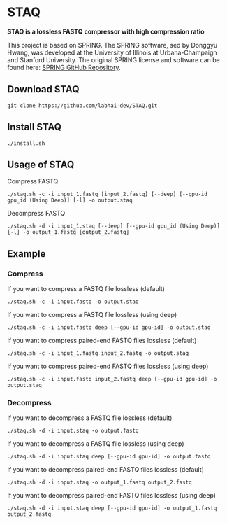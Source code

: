 # STAQ
**STAQ is a lossless FASTQ compressor with high compression ratio**

This project is based on SPRING.
The SPRING software, sed by Donggyu Hwang, was developed at the University of Illinois at Urbana-Champaign and Stanford University.
The original SPRING license and software can be found here: [SPRING GitHub Repository](https://github.com/shubhamchandak94/Spring).

## Download STAQ
```
git clone https://github.com/labhai-dev/STAQ.git
```

## Install STAQ
```
./install.sh
```

## Usage of STAQ

Compress FASTQ
```
./staq.sh -c -i input_1.fastq [input_2.fastq] [--deep] [--gpu-id gpu_id (Using Deep)] [-l] -o output.staq
```

Decompress FASTQ
```
./staq.sh -d -i input_1.staq [--deep] [--gpu-id gpu_id (Using Deep)] [-l] -o output_1.fastq [output_2.fastq]
```

## Example

### Compress 
If you want to compress a FASTQ file lossless (default)

```
./staq.sh -c -i input.fastq -o output.staq
```

If you want to compress a FASTQ file lossless (using deep)
```
./staq.sh -c -i input.fastq deep [--gpu-id gpu-id] -o output.staq
```

If you want to compress paired-end FASTQ files lossless (default)

```
./staq.sh -c -i input_1.fastq input_2.fastq -o output.staq
```

If you want to compress paired-end FASTQ files lossless (using deep)
```
./staq.sh -c -i input.fastq input_2.fastq deep [--gpu-id gpu-id] -o output.staq
```

### Decompress

If you want to decompress a FASTQ file lossless (default)

```
./staq.sh -d -i input.staq -o output.fastq
```

If you want to decompress a FASTQ file lossless (using deep)
```
./staq.sh -d -i input.staq deep [--gpu-id gpu-id] -o output.fastq
```

If you want to decompress paired-end FASTQ files lossless (default)

```
./staq.sh -d -i input.staq -o output_1.fastq output_2.fastq
```

If you want to decompress paired-end FASTQ files lossless (using deep)
```
./staq.sh -d -i input.staq deep [--gpu-id gpu-id] -o output_1.fastq output_2.fastq
```